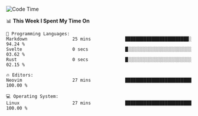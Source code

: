 <!-- [![Top Langs](https://github-readme-stats.vercel.app/api/top-langs/?username=gagahsyuja&theme=dracula&hide_border=true&border_radius=7)](https://github.com/anuraghazra/github-readme-stats) -->

<!--START_SECTION:waka-->
![Code Time](http://img.shields.io/badge/Code%20Time-921%20hrs%2046%20mins-blue)

📊 **This Week I Spent My Time On** 

```text
💬 Programming Languages: 
Markdown                 25 mins             ████████████████████████░   94.24 % 
Svelte                   0 secs              █░░░░░░░░░░░░░░░░░░░░░░░░   03.62 % 
Rust                     0 secs              █░░░░░░░░░░░░░░░░░░░░░░░░   02.15 % 

🔥 Editors: 
Neovim                   27 mins             █████████████████████████   100.00 % 

💻 Operating System: 
Linux                    27 mins             █████████████████████████   100.00 % 
```


<!--END_SECTION:waka-->

